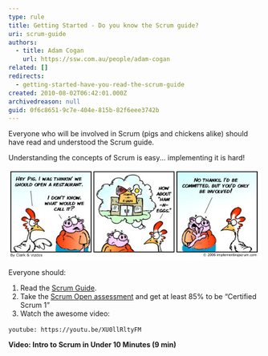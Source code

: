 ```yaml
---
type: rule
title: Getting Started - Do you know the Scrum guide?
uri: scrum-guide
authors:
  - title: Adam Cogan
    url: https://ssw.com.au/people/adam-cogan
related: []
redirects:
  - getting-started-have-you-read-the-scrum-guide
created: 2010-08-02T06:42:01.000Z
archivedreason: null
guid: 0f6c8651-9c7e-404e-815b-82f6eee3742b
---
```

Everyone who will be involved in Scrum (pigs and chickens alike) should have read and understood the Scrum guide. 

Understanding the concepts of Scrum is easy... implementing it is hard!

<!--endintro-->

![Figure: It's handy to know who the pigs and chickens are. The word "commit" and this silly chicken and pig story, were removed from the Scrum Guide 2011](ScrumChickenPig.jpg)

Everyone should:

1. Read the [Scrum Guide](https://www.scrumguides.org).
2. Take the [Scrum Open assessment](https://www.scrum.org/open-assessments/scrum-open) and get at least 85% to be “Certified Scrum 1”
3. Watch the awesome video:

  `youtube: https://youtu.be/XU0llRltyFM`

  **Video: Intro to Scrum in Under 10 Minutes (9 min)**